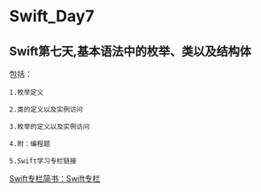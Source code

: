 # Swift_Day7
## Swift第七天,基本语法中的枚举、类以及结构体

包括：

	1.枚举定义

	2.类的定义以及实例访问

	3.枚举的定义以及实例访问

	4.附：编程题

    5.Swift学习专栏链接


[Swift专栏简书：Swift专栏](http://www.jianshu.com/nb/8795601)

